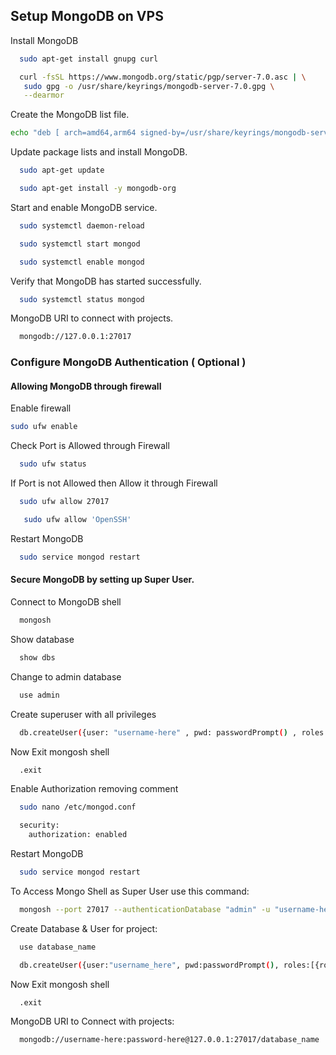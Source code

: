 
## Setup MongoDB on VPS


Install MongoDB

```bash
  sudo apt-get install gnupg curl
```
```bash
  curl -fsSL https://www.mongodb.org/static/pgp/server-7.0.asc | \
   sudo gpg -o /usr/share/keyrings/mongodb-server-7.0.gpg \
   --dearmor
```
Create the MongoDB list file.

```bash
echo "deb [ arch=amd64,arm64 signed-by=/usr/share/keyrings/mongodb-server-8.0.gpg ] https://repo.mongodb.org/apt/ubuntu jammy/mongodb-org/8.0 multiverse" | sudo tee /etc/apt/sources.list.d/mongodb-org-8.0.list
```
Update package lists and install MongoDB.

```bash
  sudo apt-get update
```

```bash
  sudo apt-get install -y mongodb-org
```
Start and enable MongoDB service.

```bash
  sudo systemctl daemon-reload
```
```bash
  sudo systemctl start mongod
```
```bash
  sudo systemctl enable mongod
```
Verify that MongoDB has started successfully.
```bash
  sudo systemctl status mongod
```
MongoDB URI to connect with projects.
```bash
  mongodb://127.0.0.1:27017
```

### Configure MongoDB Authentication ( Optional )

#### Allowing MongoDB through firewall

Enable firewall

```bash
sudo ufw enable
```

Check Port is Allowed through Firewall
```bash
  sudo ufw status
```

If Port is not Allowed then Allow it through Firewall
```bash
  sudo ufw allow 27017
```
```bash
   sudo ufw allow 'OpenSSH'
```
Restart MongoDB
```bash
  sudo service mongod restart
```
#### Secure MongoDB by setting up Super User. 

Connect to MongoDB shell
```bash
  mongosh
```
Show database

```bash
  show dbs
```

Change to admin database

```bash
  use admin
```

Create superuser with all privileges

```bash
  db.createUser({user: "username-here" , pwd: passwordPrompt() , roles: ["root"]})
```

Now Exit mongosh shell

```bash
  .exit
```

Enable Authorization removing comment

```bash
  sudo nano /etc/mongod.conf
```

```bash
  security:
    authorization: enabled
```
Restart MongoDB
```bash
  sudo service mongod restart
```

To Access Mongo Shell as Super User use this command:
```bash
  mongosh --port 27017 --authenticationDatabase "admin" -u "username-here" -p "password-here"
```

Create Database & User for project:
```bash
  use database_name
```
```bash
  db.createUser({user:"username_here", pwd:passwordPrompt(), roles:[{role:"readWrite", db:"database_name"}]})
```

Now Exit mongosh shell

```bash
  .exit
```

MongoDB URI to Connect with projects:
```bash
  mongodb://username-here:password-here@127.0.0.1:27017/database_name
```
